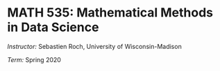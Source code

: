# MATH 535: Mathematical Methods in Data Science

*Instructor:* Sebastien Roch, University of Wisconsin-Madison

*Term:* Spring 2020
